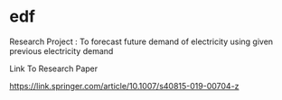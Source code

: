 # edf
Research Project : To forecast future demand of electricity using given previous electricity demand

Link To Research Paper

https://link.springer.com/article/10.1007/s40815-019-00704-z 
